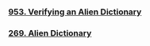 ### [953. Verifying an Alien Dictionary](https://leetcode.com/problems/verifying-an-alien-dictionary/)
### [269. Alien Dictionary](https://leetcode.com/problems/alien-dictionary/)
